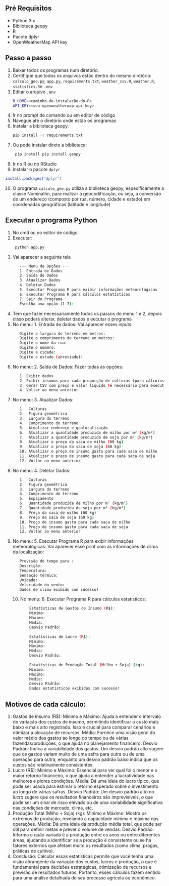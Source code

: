 ## Pré Requisitos

- Python 3.x
- Biblioteca geopy
- R
- Pacote dplyr
- OpenWeatherMap API key

## Passo a passo

1. Baixar todos os programas num diretório.
2. Certifique que todos os arquivos estão dentro do mesmo diretório: 
   `calculo_geo.py`, `app.py`, `requirements.txt`, `weather_csv.R`, `weather.R`, `statistics.R`e `.env`
3. Editar o arquivo `.env`
    ```sh
    R_HOME=<caminho-de-instalação-do-R>
    API_KEY=<seu-openweathermap-api-key>
    ```
4. Ir no prompt de comando ou em editor de código
5. Navegue até o diretório onde estão os programas 
6. Instalar a biblioteca geopy:
    ```sh
    pip install -r requirements.txt
    ```
7. Ou pode instalar direto a biblioteca:
   ```sh
    pip install pip install geopy
    ```
8. Ir no R ou no RStudio
9. Instalar o pacote `dplyr`
```r
install.packages("dplyr")
```
10. O programa `calculo_geo.py` utiliza a biblioteca geopy, especificamente a classe Nominatim, para realizar a geocodificação, ou seja, a conversão de um endereço (composto por rua, número, cidade e estado) em coordenadas geográficas (latitude e longitude)

## Executar o programa Python
1. No cmd ou no editor de código
2. Executar:
   ```sh
    python app.py
    ```
3. Vai aparecer a seguinte tela
      ```sh
         --- Menu de Opções ---
         1. Entrada de Dados
         2. Saída de Dados
         3. Atualizar Dados
         4. Deletar Dados
         5. Executar Programa R para exibir informações meteorológicas
         6. Executar Programa R para cálculos estatísticos
         7. Sair do Programa
         Escolha uma opção (1-7):
    ```
4. Tem que fazer necessariamente todos os passos do menu 1 e 2, depois disso poderá alterar, deletar dados e eecutar o programa
5. No menu: 1. Entrada de dados:
   Vai aparecer esses inputs:
      ```sh
         Digite a largura do terreno em metros:
         Digite o comprimento do terreno em metros:
         Digite o nome da rua:
         Digite o número:
         Digite a cidade:
         Digite o estado (abreviado):
    ```
6. No menu: 2. Saída de Dados:
    Fazer todas as opções:
      ```sh      
         1. Exibir dados
         2. Exibir insumos para cada proporção de culturas (para cálculos estatísticos)
         3. Gerar CSV com preço e valor líquido (é necessário para executar os programas R)
         4. Voltar ao menu anterior
    ```
7. No menu: 3. Atualizar Dados:
      ```sh      
         1.  Culturas
         2.  Figura geométrica
         3.  Largura do terreno
         4.  Comprimento do terreno
         5.  Atualizar endereço e geolocalização
         6.  Atualizar a quantidade produzida de milho por m² (kg/m²)
         7.  Atualizar a quantidade produzida de soja por m² (kg/m²)
         8.  Atualizar o preço da saca de milho (60 kg)
         9.  Atualizar o preço da saca de soja (60 kg)
         10. Atualizar o preço de insumo gasto para cada saca de milho
         11. Atualizar o preço de insumo gasto para cada saca de soja
         12. Voltar ao menu anterior
    ```
8. No menu: 4. Deletar Dados:
      ```sh  
         1.  Culturas
         2.  Figura geométrica
         3.  Largura do terreno
         4.  Comprimento do terreno
         5.  Espaçamento
         6.  Quantidade produzida de milho por m² (kg/m²)
         7.  Quantidade produzida de soja por m² (kg/m²)
         8.  Preço da saca de milho (60 kg)
         9.  Preço da saca de soja (60 kg)
         10. Preço de insumo gasto para cada saca de milho
         11. Preço de insumo gasto para cada saca de soja
         12. Voltar ao menu anterior
   ```
9. No menu: 5. Executar Programa R para exibir informações meteorológicas:
    Vai aparecer esse print com as informações de clima da localização:
      ```sh 
         Previsão do tempo para :
         Descrição: 
         Temperatura:
         Sensação térmica:
         Umidade:
         Velocidade do vento:
         Dados de clima exibido com sucesso!
   ```
   10. No menu: 6. Executar Programa R para cálculos estatísticos:
        ```sh
            Estatísticas de Gastos de Insumo (R$):
            Mínimo: 
            Máximo: 
            Média: 
            Desvio Padrão: 
            
            Estatísticas de Lucro (R$):
            Mínimo: 
            Máximo:
            Média:
            Desvio Padrão: 
            
            Estatísticas de Produção Total (Milho + Soja) (kg):
            Mínimo:
            Máximo: 
            Média:
            Desvio Padrão: 
            Dados estatísticos exibidos com sucesso!
         ```

## Motivos de cada cálculo:
1. Gastos de Insumo (R$):
Mínimo e Máximo: Ajuda a entender o intervalo de variação dos custos de insumo, permitindo identificar o custo mais baixo e mais alto registrado. Isso é crucial para comparar cenários e otimizar a alocação de recursos.
Média: Fornece uma visão geral do valor médio dos gastos ao longo do tempo ou de várias fazendas/produções, o que ajuda no planejamento financeiro.
Desvio Padrão: Indica a variabilidade dos gastos. Um desvio padrão alto sugere que os gastos variam muito de uma safra para outra ou de uma operação para outra, enquanto um desvio padrão baixo indica que os custos são relativamente consistentes.
2. Lucro (R$):
Mínimo e Máximo: Essencial para ver qual foi o menor e o maior retorno financeiro, o que ajuda a entender a lucratividade nas melhores e piores condições.
Média: Dá uma ideia do lucro típico, que pode ser usada para estimar o retorno esperado sobre o investimento ao longo de várias safras.
Desvio Padrão: Um desvio padrão alto no lucro sugere que os resultados financeiros são imprevisíveis, o que pode ser um sinal de risco elevado ou de uma variabilidade significativa nas condições de mercado, clima, etc.
3. Produção Total (Milho + Soja) (kg):
Mínimo e Máximo: Mostra os extremos de produção, revelando a capacidade mínima e máxima das operações.
Média: Dá uma ideia da produção média total, que pode ser útil para definir metas e prever o volume de vendas.
Desvio Padrão: Informa o quão variada é a produção entre os anos ou entre diferentes áreas, ajudando a identificar se a produção é consistente ou se há fatores externos que afetam muito os resultados (como clima, pragas, práticas de cultivo).
4. Conclusão:
Calcular essas estatísticas permite que você tenha uma visão abrangente da variação dos custos, lucros e produção, o que é fundamental para decisões estratégicas, otimização de recursos e previsão de resultados futuros. Portanto, esses cálculos fazem sentido para uma análise detalhada de seu processo agrícola ou econômico.

